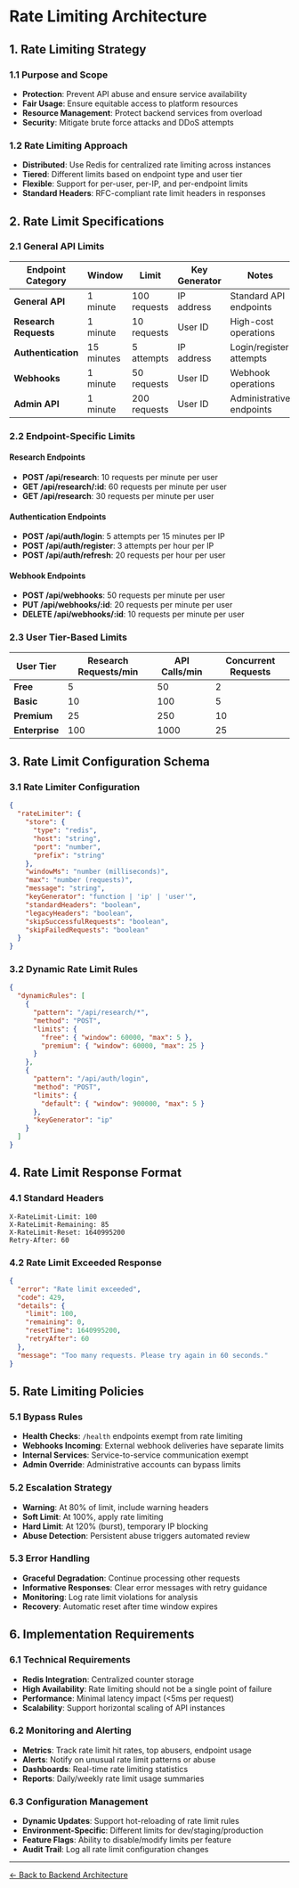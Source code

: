 # Rate Limiting Architecture

## 1. Rate Limiting Strategy

### 1.1 Purpose and Scope
- **Protection**: Prevent API abuse and ensure service availability
- **Fair Usage**: Ensure equitable access to platform resources
- **Resource Management**: Protect backend services from overload
- **Security**: Mitigate brute force attacks and DDoS attempts

### 1.2 Rate Limiting Approach
- **Distributed**: Use Redis for centralized rate limiting across instances
- **Tiered**: Different limits based on endpoint type and user tier
- **Flexible**: Support for per-user, per-IP, and per-endpoint limits
- **Standard Headers**: RFC-compliant rate limit headers in responses

## 2. Rate Limit Specifications

### 2.1 General API Limits

| Endpoint Category | Window | Limit | Key Generator | Notes |
|------------------|--------|-------|---------------|-------|
| **General API** | 1 minute | 100 requests | IP address | Standard API endpoints |
| **Research Requests** | 1 minute | 10 requests | User ID | High-cost operations |
| **Authentication** | 15 minutes | 5 attempts | IP address | Login/register attempts |
| **Webhooks** | 1 minute | 50 requests | User ID | Webhook operations |
| **Admin API** | 1 minute | 200 requests | User ID | Administrative endpoints |

### 2.2 Endpoint-Specific Limits

#### Research Endpoints
- **POST /api/research**: 10 requests per minute per user
- **GET /api/research/:id**: 60 requests per minute per user
- **GET /api/research**: 30 requests per minute per user

#### Authentication Endpoints
- **POST /api/auth/login**: 5 attempts per 15 minutes per IP
- **POST /api/auth/register**: 3 attempts per hour per IP
- **POST /api/auth/refresh**: 20 requests per hour per user

#### Webhook Endpoints
- **POST /api/webhooks**: 50 requests per minute per user
- **PUT /api/webhooks/:id**: 20 requests per minute per user
- **DELETE /api/webhooks/:id**: 10 requests per minute per user

### 2.3 User Tier-Based Limits

| User Tier | Research Requests/min | API Calls/min | Concurrent Requests |
|-----------|----------------------|---------------|-------------------|
| **Free** | 5 | 50 | 2 |
| **Basic** | 10 | 100 | 5 |
| **Premium** | 25 | 250 | 10 |
| **Enterprise** | 100 | 1000 | 25 |

## 3. Rate Limit Configuration Schema

### 3.1 Rate Limiter Configuration
```json
{
  "rateLimiter": {
    "store": {
      "type": "redis",
      "host": "string",
      "port": "number",
      "prefix": "string"
    },
    "windowMs": "number (milliseconds)",
    "max": "number (requests)",
    "message": "string",
    "keyGenerator": "function | 'ip' | 'user'",
    "standardHeaders": "boolean",
    "legacyHeaders": "boolean",
    "skipSuccessfulRequests": "boolean",
    "skipFailedRequests": "boolean"
  }
}
```

### 3.2 Dynamic Rate Limit Rules
```json
{
  "dynamicRules": [
    {
      "pattern": "/api/research/*",
      "method": "POST",
      "limits": {
        "free": { "window": 60000, "max": 5 },
        "premium": { "window": 60000, "max": 25 }
      }
    },
    {
      "pattern": "/api/auth/login",
      "method": "POST",
      "limits": {
        "default": { "window": 900000, "max": 5 }
      },
      "keyGenerator": "ip"
    }
  ]
}
```

## 4. Rate Limit Response Format

### 4.1 Standard Headers
```
X-RateLimit-Limit: 100
X-RateLimit-Remaining: 85
X-RateLimit-Reset: 1640995200
Retry-After: 60
```

### 4.2 Rate Limit Exceeded Response
```json
{
  "error": "Rate limit exceeded",
  "code": 429,
  "details": {
    "limit": 100,
    "remaining": 0,
    "resetTime": 1640995200,
    "retryAfter": 60
  },
  "message": "Too many requests. Please try again in 60 seconds."
}
```

## 5. Rate Limiting Policies

### 5.1 Bypass Rules
- **Health Checks**: `/health` endpoints exempt from rate limiting
- **Webhooks Incoming**: External webhook deliveries have separate limits
- **Internal Services**: Service-to-service communication exempt
- **Admin Override**: Administrative accounts can bypass limits

### 5.2 Escalation Strategy
- **Warning**: At 80% of limit, include warning headers
- **Soft Limit**: At 100%, apply rate limiting
- **Hard Limit**: At 120% (burst), temporary IP blocking
- **Abuse Detection**: Persistent abuse triggers automated review

### 5.3 Error Handling
- **Graceful Degradation**: Continue processing other requests
- **Informative Responses**: Clear error messages with retry guidance
- **Monitoring**: Log rate limit violations for analysis
- **Recovery**: Automatic reset after time window expires

## 6. Implementation Requirements

### 6.1 Technical Requirements
- **Redis Integration**: Centralized counter storage
- **High Availability**: Rate limiting should not be a single point of failure
- **Performance**: Minimal latency impact (<5ms per request)
- **Scalability**: Support horizontal scaling of API instances

### 6.2 Monitoring and Alerting
- **Metrics**: Track rate limit hit rates, top abusers, endpoint usage
- **Alerts**: Notify on unusual rate limit patterns or abuse
- **Dashboards**: Real-time rate limiting statistics
- **Reports**: Daily/weekly rate limit usage summaries

### 6.3 Configuration Management
- **Dynamic Updates**: Support hot-reloading of rate limit rules
- **Environment-Specific**: Different limits for dev/staging/production
- **Feature Flags**: Ability to disable/modify limits per feature
- **Audit Trail**: Log all rate limit configuration changes

---

[← Back to Backend Architecture](./readme.md)